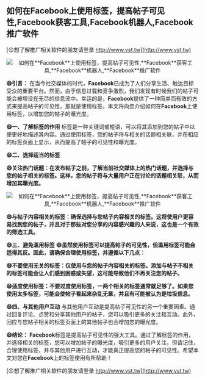 ## **如何在**Facebook**上使用标签，提高帖子可见性,**Facebook**获客工具,**Facebook**机器人,**Facebook**推广软件**

[😍想了解推广相关软件的朋友请登录 http://www.vst.tw](http://www.vst.tw)

 <center><img src="https://vst.tw/MP4/tuiguang/png/3.png" alt="如何在**Facebook**上使用标签，提高帖子可见性,**Facebook**获客工具,**Facebook**机器人,**Facebook**推广软件"></center>

**😄引言：**
在当今社交媒体的时代，**Facebook**已成为了人们分享生活、触达目标受众的重要平台。然而，由于信息过载和竞争激烈，我们发现有时候我们的帖子可能会被埋没在无尽的信息流中。幸运的是，**Facebook**提供了一种简单而有效的方式来提高帖子的可见性，那就是使用标签。本文将向您介绍如何在**Facebook**上使用标签，以增加您的帖子的曝光度。

**😄一、了解标签的作用**
标签是一种关键词或短语，可以将其添加到您的帖子中以便更好地描述其内容。通过使用标签，您的帖子将与相关的话题相关联，并在相应的标签页面上显示，从而提高了帖子的可见性和曝光度。

**😄二、选择适当的标签**

**😄关注热门话题：在发布帖子之前，了解当前社交媒体上的热门话题，并选择与您的帖子相关的标签。这样，您的帖子将与大量用户正在讨论的话题相关联，从而增加其曝光度。**

 <center><img src="https://vst.tw/MP4/tuiguang/png/7.png" alt="如何在**Facebook**上使用标签，提高帖子可见性,**Facebook**获客工具,**Facebook**机器人,**Facebook**推广软件"></center>

**😄与帖子内容相关的标签：确保选择与您帖子内容相关的标签。这将使用户更容易找到您的帖子，并且对于那些对您分享的内容感兴趣的人来说，这也是一个有效的筛选工具。**

**😄三、避免滥用标签**
**😄虽然使用标签可以提高帖子的可见性，但滥用标签可能会适得其反。因此，请确保合理使用标签，并遵循以下几点：**

**😄不要使用无关的标签：仅使用与您的帖子内容相关的标签。添加与帖子不相关的标签可能会让人们感到困惑或失望，这可能导致他们不再关注您的帖子。**

**😄适度使用标签：不要过度使用标签，一两个相关的标签通常就足够了。如果您使用太多标签，可能会使帖子看起来杂乱无章，并且有可能被认为是垃圾信息。**

**😄四、与其他用户互动**
与其他用户互动是提高帖子可见性的另一个重要因素。通过回复评论、点赞和分享其他用户的帖子，您可以吸引更多的关注和互动。此外，回应与您帖子相关的标签页面上的其他帖子也会增加您的曝光度。

**😄结论：**
**Facebook**标签是提高帖子可见性的强大工具。通过了解标签的作用，并选择相关的标签，您可以增加帖子的曝光度，吸引更多的用户关注。但请记住，合理使用标签，并与其他用户进行互动，才能真正提高您的帖子的可见性。希望本文对您在**Facebook**上的标签使用有所帮助！

[😍想了解推广相关软件的朋友请登录 http://www.vst.tw](http://www.vst.tw)



